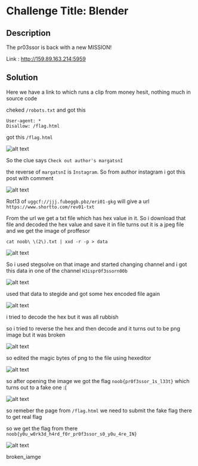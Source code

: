 # Challenge Title: Blender

## Description
The pr03ssor is back with a new MISSION!

Link : http://159.89.163.214:5959

## Solution

Here we have a link to which runs a clip from money hesit, nothing much in source code 

cheked `/robots.txt` and got this

```
User-agent: *
Disallow: /flag.html
```

got this  `/flag.html`

![alt text](https://github.com/karma9874/CTF-Writeups/blob/master/NoobCTF_0x1/Images/blunder_robots.JPG)

So the clue says `Check out author's margatsnI`

the reverse of `margatsnI` is `Instagram`. So from author instagram i got this post with comment

![alt text](https://github.com/karma9874/CTF-Writeups/blob/master/NoobCTF_0x1/Images/dev_lead.JPG)

Rot13 of `uggcf://jjj.fubeggb.pbz/eri01-gkg` will give a url `https://www.shortto.com/rev01-txt`

From the url we get a txt file which has hex value in it. So i download that file and decoded the hex value and save it in file turns out it is a jpeg file and we get the image of proffesor 

`cat noob\ \(2\).txt | xxd -r -p > data `

![alt text](https://github.com/karma9874/CTF-Writeups/blob/master/NoobCTF_0x1/Images/prof.JPG)


So i used stegsolve on that image and started changing channel and i got this data in one of the channel `H3ispr0f3ssorn00b`

![alt text](https://github.com/karma9874/CTF-Writeups/blob/master/NoobCTF_0x1/Images/stegsolve.JPG)

used that data to stegide and got some hex encoded file again

![alt text](https://github.com/karma9874/CTF-Writeups/blob/master/NoobCTF_0x1/Images/steghide.JPG)

i tried to decode the hex but it was all rubbish

so i tried to reverse the hex and then decode and it turns out to be png image but it was broken

![alt text](https://github.com/karma9874/CTF-Writeups/blob/master/NoobCTF_0x1/Images/broken_iamge.JPG)

so edited the magic bytes of png to the file using hexeditor

![alt text](https://github.com/karma9874/CTF-Writeups/blob/master/NoobCTF_0x1/Images/magic_bytes.JPG)

so after opening the image we got the flag `noob{pr0f3ssor_1s_l33t}` which turns out to a fake one :(

![alt text](https://github.com/karma9874/CTF-Writeups/blob/master/NoobCTF_0x1/Images/fake_flag.JPG)

so remeber the page from `/flag.html` we need to submit the fake flag there to get real flag

so we get the flag from there `noob{y0u_w0rk3d_h4rd_f0r_pr0f3ssor_s0_y0u_4re_IN}`

![alt text](https://github.com/karma9874/CTF-Writeups/blob/master/NoobCTF_0x1/Images/flag.JPG)

broken_iamge